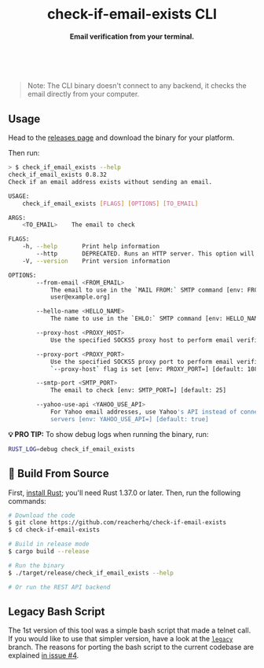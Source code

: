 <br /><br /><br />

<h1 align="center">check-if-email-exists CLI</h1>
<h4 align="center">Email verification from your terminal.</h4>

<br /><br /><br />

> Note: The CLI binary doesn't connect to any backend, it checks the email directly from your computer.

## Usage

Head to the [releases page](https://github.com/reacherhq/check-if-email-exists/releases) and download the binary for your platform.

Then run:

```bash
> $ check_if_email_exists --help
check_if_email_exists 0.8.32
Check if an email address exists without sending an email.

USAGE:
    check_if_email_exists [FLAGS] [OPTIONS] [TO_EMAIL]

ARGS:
    <TO_EMAIL>    The email to check

FLAGS:
    -h, --help       Print help information
        --http       DEPRECATED. Runs an HTTP server. This option will be removed in v0.9.0
    -V, --version    Print version information

OPTIONS:
        --from-email <FROM_EMAIL>
            The email to use in the `MAIL FROM:` SMTP command [env: FROM_EMAIL=] [default:
            user@example.org]

        --hello-name <HELLO_NAME>
            The name to use in the `EHLO:` SMTP command [env: HELLO_NAME=] [default: localhost]

        --proxy-host <PROXY_HOST>
            Use the specified SOCKS5 proxy host to perform email verification [env: PROXY_HOST=]

        --proxy-port <PROXY_PORT>
            Use the specified SOCKS5 proxy port to perform email verification. Only used when
            `--proxy-host` flag is set [env: PROXY_PORT=] [default: 1080]

        --smtp-port <SMTP_PORT>
            The email to check [env: SMTP_PORT=] [default: 25]

        --yahoo-use-api <YAHOO_USE_API>
            For Yahoo email addresses, use Yahoo's API instead of connecting directly to their SMTP
            servers [env: YAHOO_USE_API=] [default: true]
```

**💡 PRO TIP:** To show debug logs when running the binary, run:

```bash
RUST_LOG=debug check_if_email_exists
```

## 🔨 Build From Source

First, [install Rust](https://www.rust-lang.org/tools/install); you'll need Rust 1.37.0 or later. Then, run the following commands:

```bash
# Download the code
$ git clone https://github.com/reacherhq/check-if-email-exists
$ cd check-if-email-exists

# Build in release mode
$ cargo build --release

# Run the binary
$ ./target/release/check_if_email_exists --help

# Or run the REST API backend
```

## Legacy Bash Script

The 1st version of this tool was a simple bash script that made a telnet call. If you would like to use that simpler version, have a look at the [`legacy`](https://github.com/reacherhq/check-if-email-exists/tree/legacy) branch. The reasons for porting the bash script to the current codebase are explained [in issue #4](https://github.com/reacherhq/check-if-email-exists/issues/4).
